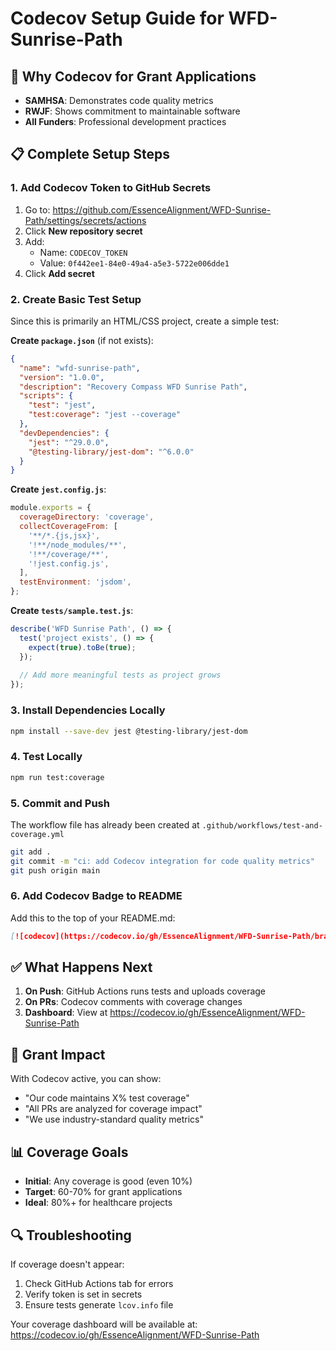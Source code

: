 # Codecov Setup Guide for WFD-Sunrise-Path

## 🎯 Why Codecov for Grant Applications

- **SAMHSA**: Demonstrates code quality metrics
- **RWJF**: Shows commitment to maintainable software
- **All Funders**: Professional development practices

## 📋 Complete Setup Steps

### 1. Add Codecov Token to GitHub Secrets

1. Go to: https://github.com/EssenceAlignment/WFD-Sunrise-Path/settings/secrets/actions
2. Click **New repository secret**
3. Add:
   - Name: `CODECOV_TOKEN`
   - Value: `0f442ee1-84e0-49a4-a5e3-5722e006dde1`
4. Click **Add secret**

### 2. Create Basic Test Setup

Since this is primarily an HTML/CSS project, create a simple test:

**Create `package.json`** (if not exists):
```json
{
  "name": "wfd-sunrise-path",
  "version": "1.0.0",
  "description": "Recovery Compass WFD Sunrise Path",
  "scripts": {
    "test": "jest",
    "test:coverage": "jest --coverage"
  },
  "devDependencies": {
    "jest": "^29.0.0",
    "@testing-library/jest-dom": "^6.0.0"
  }
}
```

**Create `jest.config.js`**:
```javascript
module.exports = {
  coverageDirectory: 'coverage',
  collectCoverageFrom: [
    '**/*.{js,jsx}',
    '!**/node_modules/**',
    '!**/coverage/**',
    '!jest.config.js',
  ],
  testEnvironment: 'jsdom',
};
```

**Create `tests/sample.test.js`**:
```javascript
describe('WFD Sunrise Path', () => {
  test('project exists', () => {
    expect(true).toBe(true);
  });
  
  // Add more meaningful tests as project grows
});
```

### 3. Install Dependencies Locally

```bash
npm install --save-dev jest @testing-library/jest-dom
```

### 4. Test Locally

```bash
npm run test:coverage
```

### 5. Commit and Push

The workflow file has already been created at `.github/workflows/test-and-coverage.yml`

```bash
git add .
git commit -m "ci: add Codecov integration for code quality metrics"
git push origin main
```

### 6. Add Codecov Badge to README

Add this to the top of your README.md:

```markdown
[![codecov](https://codecov.io/gh/EssenceAlignment/WFD-Sunrise-Path/branch/main/graph/badge.svg?token=YOUR_TOKEN)](https://codecov.io/gh/EssenceAlignment/WFD-Sunrise-Path)
```

## ✅ What Happens Next

1. **On Push**: GitHub Actions runs tests and uploads coverage
2. **On PRs**: Codecov comments with coverage changes
3. **Dashboard**: View at https://codecov.io/gh/EssenceAlignment/WFD-Sunrise-Path

## 🎯 Grant Impact

With Codecov active, you can show:
- "Our code maintains X% test coverage"
- "All PRs are analyzed for coverage impact"
- "We use industry-standard quality metrics"

## 📊 Coverage Goals

- **Initial**: Any coverage is good (even 10%)
- **Target**: 60-70% for grant applications
- **Ideal**: 80%+ for healthcare projects

## 🔍 Troubleshooting

If coverage doesn't appear:
1. Check GitHub Actions tab for errors
2. Verify token is set in secrets
3. Ensure tests generate `lcov.info` file

Your coverage dashboard will be available at:
https://codecov.io/gh/EssenceAlignment/WFD-Sunrise-Path
